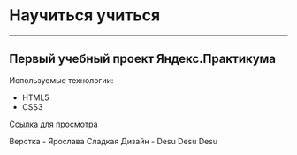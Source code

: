 # Научиться учиться
------

## Первый учебный проект Яндекс.Практикума

Используемые технологии:
* HTML5
* CSS3

[Ссылка для просмотра](https://refrkehl.github.io/How-to-learn/)

Верстка - Ярослава Сладкая
Дизайн - Desu Desu Desu
